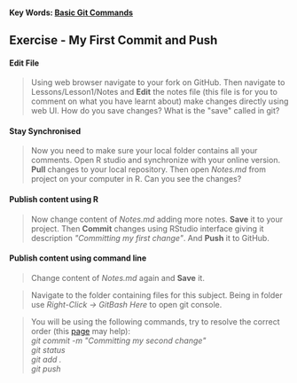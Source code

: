 #### Key Words: [Basic Git Commands](https://www.quora.com/How-many-git-commands-are-there-Do-I-need-to-know-them-all-to-have-good-knowledge-of-git)

## Exercise - My First Commit and Push
#### Edit File
> Using web browser navigate to your fork on GitHub. Then navigate to Lessons/Lesson1/Notes and **Edit** the notes file (this file is for you to comment on what you have learnt about) make changes directly using web UI. How do you save changes? What is the "save" called in git?

#### Stay Synchronised
> Now you need to make sure your local folder contains all your comments. Open R studio and synchronize with your online version. **Pull** changes to your local repository. Then open *Notes.md* from project on your computer in R. Can you see the changes?

#### Publish content using R
> Now change content of *Notes.md* adding more notes. **Save** it to your project. Then **Commit** changes using RStudio interface giving it description *"Committing my first change"*. And **Push** it to GitHub.

#### Publish content using command line
> Change content of *Notes.md* again and **Save** it.  

> Navigate to the folder containing files for this subject. Being in folder use *Right-Click -> GitBash Here* to open git console.

> You will be using the following commands, try to resolve the correct order (this [page](https://www.quora.com/How-many-git-commands-are-there-Do-I-need-to-know-them-all-to-have-good-knowledge-of-git) may help):  
*git commit -m "Committing my second change"*  
*git status*  
*git add .*  
*git push*  


